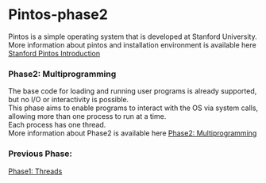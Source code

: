 # Pintos-phase2
Pintos is a simple operating system that is developed at Stanford University.  
More information about pintos and installation environment is available here [Stanford Pintos Introduction](https://web.stanford.edu/class/cs140/projects/pintos/pintos_1.html#SEC1)  

### Phase2: Multiprogramming
The base code for loading and running user programs is already supported, but no I/O or interactivity is possible.  
This phase aims to enable programs to interact with the OS via system calls, allowing more than one process to run at a time.  
Each process has one thread.  
More information about Phase2 is available here [Phase2: Multiprogramming](https://web.stanford.edu/class/cs140/projects/pintos/pintos_3.html#SEC32)  

### Previous Phase:  
[Phase1: Threads](https://github.com/SaraYoussef1/Pintos_phase1)  
